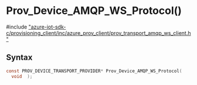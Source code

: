 # Prov_Device_AMQP_WS_Protocol()

\#include ["azure-iot-sdk-c/provisioning_client/inc/azure_prov_client/prov_transport_amqp_ws_client.h"](../iot-c-ref-prov-transport-amqp-ws-client-h.md)  

## Syntax

```C
const PROV_DEVICE_TRANSPORT_PROVIDER* Prov_Device_AMQP_WS_Protocol(
  void  );

```

